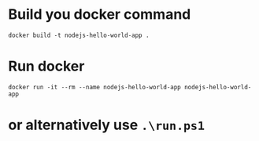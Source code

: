 # Build you docker command

`docker build -t nodejs-hello-world-app .`

# Run docker

`docker run -it --rm --name nodejs-hello-world-app nodejs-hello-world-app`


# or alternatively use `.\run.ps1`
